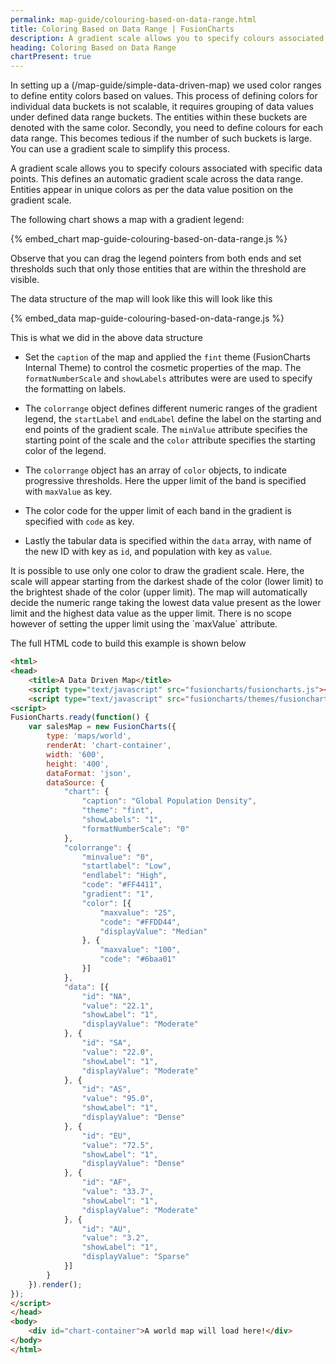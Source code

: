 ```yaml
---
permalink: map-guide/colouring-based-on-data-range.html
title: Coloring Based on Data Range | FusionCharts
description: A gradient scale allows you to specify colours associated with specific data points. This defines an automatic gradient scale across the data range.
heading: Coloring Based on Data Range
chartPresent: true
---
```


In setting up a (/map-guide/simple-data-driven-map) we used color ranges to define entity colors based on values. This process of defining colors for individual data buckets is not scalable, it requires grouping of data values under defined data range buckets. The entities within these buckets are denoted with the same color. Secondly, you need to define colours for each data range. This becomes tedious if the number of such buckets is large. You can use a gradient scale to simplify this process.

A gradient scale allows you to specify colours associated with specific data points. This defines an automatic gradient scale across the data range. Entities appear in unique colors as per the data value position on the gradient scale.

The following chart shows a map with a gradient legend:

{% embed_chart map-guide-colouring-based-on-data-range.js %}

Observe that you can drag the legend pointers from both ends and set thresholds such that only those entities that are within the threshold are visible.


The data structure of the map will look like this will look like this

{% embed_data map-guide-colouring-based-on-data-range.js %}

This is what we did in the above data structure

* Set the `caption` of the map and applied the `fint` theme (FusionCharts Internal Theme) to control the cosmetic properties of the map. The `formatNumberScale`  and `showLabels` attributes were are used to specify the formatting on labels.

* The `colorrange` object defines different numeric ranges of the gradient legend, the `startLabel` and `endLabel` define the label on the starting and end points of the gradient scale. The `minValue` attribute specifies the starting point of the scale and the `color` attribute specifies the starting color of the legend.

* The `colorrange` object has an array of `color` objects, to indicate progressive thresholds. Here the upper limit of the band is specified with `maxValue` as key.

* The color code for the upper limit of each band in the gradient is specified with `code` as key.

* Lastly the tabular data is specified within the `data` array, with name of the new ID with key as `id`, and population with key as `value`.

<p class="text-info">It is possible to use only one color to draw the gradient scale. Here, the scale will appear starting from the darkest shade of the color (lower limit) to the brightest shade of the color (upper limit). The map will automatically decide the numeric range taking the lowest data value present as the lower limit and the highest data value as the upper limit. There is no scope however of setting the upper limit using the `maxValue` attribute.</p>

The full HTML code to build this example is shown below

```html
<html>
<head>
    <title>A Data Driven Map</title>
    <script type="text/javascript" src="fusioncharts/fusioncharts.js"></script>
    <script type="text/javascript" src="fusioncharts/themes/fusioncharts.theme.fint.js"></script>
<script>
FusionCharts.ready(function() {
    var salesMap = new FusionCharts({
        type: 'maps/world',
        renderAt: 'chart-container',
        width: '600',
        height: '400',
        dataFormat: 'json',
        dataSource: {
            "chart": {
                "caption": "Global Population Density",
                "theme": "fint",
                "showLabels": "1",
                "formatNumberScale": "0"
            },
            "colorrange": {
                "minvalue": "0",
                "startlabel": "Low",
                "endlabel": "High",
                "code": "#FF4411",
                "gradient": "1",
                "color": [{
                    "maxvalue": "25",
                    "code": "#FFDD44",
                    "displayValue": "Median"
                }, {
                    "maxvalue": "100",
                    "code": "#6baa01"
                }]
            },
            "data": [{
                "id": "NA",
                "value": "22.1",
                "showLabel": "1",
                "displayValue": "Moderate"
            }, {
                "id": "SA",
                "value": "22.0",
                "showLabel": "1",
                "displayValue": "Moderate"
            }, {
                "id": "AS",
                "value": "95.0",
                "showLabel": "1",
                "displayValue": "Dense"
            }, {
                "id": "EU",
                "value": "72.5",
                "showLabel": "1",
                "displayValue": "Dense"
            }, {
                "id": "AF",
                "value": "33.7",
                "showLabel": "1",
                "displayValue": "Moderate"
            }, {
                "id": "AU",
                "value": "3.2",
                "showLabel": "1",
                "displayValue": "Sparse"
            }]
        }
    }).render();
});
</script>
</head>
<body>
    <div id="chart-container">A world map will load here!</div>
</body>
</html>
```

